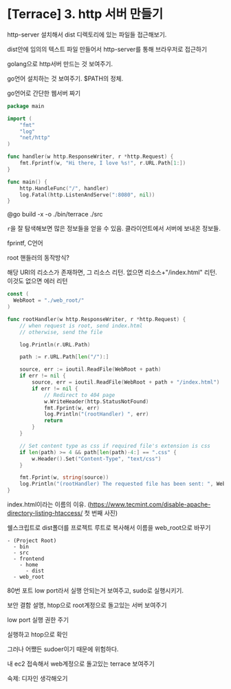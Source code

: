 # [Terrace] 3. http 서버 만들기

http-server 설치해서 dist 디렉토리에 있는 파일들 접근해보기.

dist안에 임의의 텍스트 파일 만들어서 http-server를 통해 브라우저로 접근하기

golang으로 http서버 만드는 것 보여주기.

go언어 설치하는 것 보여주기. $PATH의 정체.

go언어로 간단한 웹서버 짜기

```go
package main

import (
    "fmt"
    "log"
    "net/http"
)

func handler(w http.ResponseWriter, r *http.Request) {
    fmt.Fprintf(w, "Hi there, I love %s!", r.URL.Path[1:])
}

func main() {
    http.HandleFunc("/", handler)
    log.Fatal(http.ListenAndServe(":8080", nil))
}
```

@go build -x -o ./bin/terrace ./src


`r`을 잘 탐색해보면 많은 정보들을 얻을 수 있음. 클라이언트에서 서버에 보내온 정보들.

fprintf, C언어

root 핸들러의 동작방식?

해당 URI의 리소스가 존재하면, 그 리소스 리턴.
없으면 리소스+"/index.html" 리턴. 이것도 없으면 에러 리턴

```go
const (
  WebRoot = "./web_root/"
)

func rootHandler(w http.ResponseWriter, r *http.Request) {
	// when request is root, send index.html
	// otherwise, send the file

	log.Println(r.URL.Path)

	path := r.URL.Path[len("/"):]

	source, err := ioutil.ReadFile(WebRoot + path)
	if err != nil {
		source, err = ioutil.ReadFile(WebRoot + path + "/index.html")
		if err != nil {
			// Redirect to 404 page
			w.WriteHeader(http.StatusNotFound)
			fmt.Fprint(w, err)
			log.Println("(rootHandler) ", err)
			return
		}
	}

	// Set content type as css if required file's extension is css
	if len(path) >= 4 && path[len(path)-4:] == ".css" {
		w.Header().Set("Content-Type", "text/css")
	}

	fmt.Fprint(w, string(source))
	log.Println("(rootHandler) The requested file has been sent: ", WebRoot+path)
}
```


index.html이라는 이름의 이유. (https://www.tecmint.com/disable-apache-directory-listing-htaccess/ 첫 번째 사진)

쉘스크립트로 dist폴더를 프로젝트 루트로 복사해서 이름을 web_root으로 바꾸기
```
- (Project Root)
  - bin
  - src
  - frontend
    - home
      - dist
  - web_root
```


80번 포트 low port라서 실행 안되는거 보여주고, sudo로 실행시키기.

보안 결함 설명, htop으로 root계정으로 돌고있는 서버 보여주기

low port 실행 권한 주기

실행하고 htop으로 확인

그러나 어쨌든 sudoer이기 때문에 위험하다.

내 ec2 접속해서 web계정으로 돌고있는 terrace 보여주기


숙제: 디자인 생각해오기
